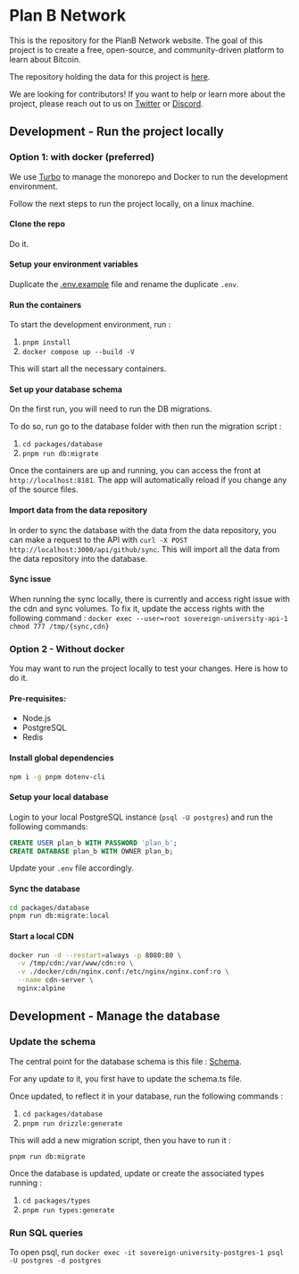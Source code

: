 # Plan B Network

This is the repository for the PlanB Network website. The goal of this project is to create a free, open-source, and community-driven platform to learn about Bitcoin.

The repository holding the data for this project is [here](https://github.com/DecouvreBitcoin/sovereign-university-data).

We are looking for contributors! If you want to help or learn more about the project, please reach out to us on [Twitter](https://twitter.com/planb_network) or [Discord](https://discord.com/invite/CHvZAhJCBh).

## Development - Run the project locally

### Option 1: with docker (preferred)

We use [Turbo](https://turbo.build/) to manage the monorepo and Docker to run the development environment.

Follow the next steps to run the project locally, on a linux machine.

#### Clone the repo

Do it.

#### Setup your environment variables

Duplicate the [.env.example](.env.example) file and rename the duplicate `.env`.

#### Run the containers

To start the development environment, run :

1. `pnpm install`
2. `docker compose up --build -V`

This will start all the necessary containers.

#### Set up your database schema

On the first run, you will need to run the DB migrations.

To do so, run go to the database folder with then run the migration script :

1. `cd packages/database`
2. `pnpm run db:migrate`

Once the containers are up and running, you can access the front at `http://localhost:8181`. The app will automatically reload if you change any of the source files.

#### Import data from the data repository

In order to sync the database with the data from the data repository, you can make a request to the API with `curl -X POST http://localhost:3000/api/github/sync`. This will import all the data from the data repository into the database.

#### Sync issue

When running the sync locally, there is currently and access right issue with the cdn and sync volumes. To fix it, update the access rights with the following command :
`docker exec --user=root sovereign-university-api-1 chmod 777 /tmp/{sync,cdn}`

### Option 2 - Without docker

You may want to run the project locally to test your changes. Here is how to do it.

#### Pre-requisites:

- Node.js
- PostgreSQL
- Redis

#### Install global dependencies

```bash
npm i -g pnpm dotenv-cli
```

#### Setup your local database

Login to your local PostgreSQL instance (`psql -U postgres`) and run the following commands:

```sql
CREATE USER plan_b WITH PASSWORD 'plan_b';
CREATE DATABASE plan_b WITH OWNER plan_b;
```

Update your `.env` file accordingly.

#### Sync the database

```bash
cd packages/database
pnpm run db:migrate:local
```

#### Start a local CDN

```bash
docker run -d --restart=always -p 8080:80 \
  -v /tmp/cdn:/var/www/cdn:ro \
  -v ./docker/cdn/nginx.conf:/etc/nginx/nginx.conf:ro \
  --name cdn-server \
  nginx:alpine
```

## Development - Manage the database

### Update the schema

The central point for the database schema is this file : [Schema](/packages/database/drizzle/schema.ts).

For any update to it, you first have to update the schema.ts file.

Once updated, to reflect it in your database, run the following commands :

1. `cd packages/database`
2. `pnpm run drizzle:generate`

This will add a new migration script, then you have to run it :

`pnpm run db:migrate`

Once the database is updated, update or create the associated types running :

1. `cd packages/types`
2. `pnpm run types:generate`

### Run SQL queries

To open psql, run `docker exec -it sovereign-university-postgres-1 psql -U postgres -d postgres`
